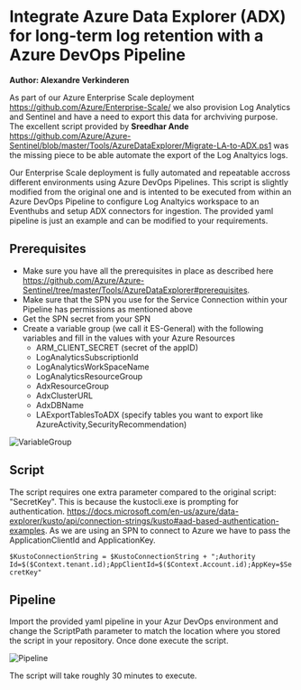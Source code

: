# Integrate Azure Data Explorer (ADX) for long-term log retention with a Azure DevOps Pipeline

**Author: Alexandre Verkinderen**

As part of our Azure Enterprise Scale deployment <https://github.com/Azure/Enterprise-Scale/> we also provision Log Analytics and Sentinel and have a need to export this data for archviving purpose. The excellent script provided by **Sreedhar Ande** <https://github.com/Azure/Azure-Sentinel/blob/master/Tools/AzureDataExplorer/Migrate-LA-to-ADX.ps1> was the missing piece to be able automate the export of the Log Analtyics logs.

Our Enterprise Scale deployment is fully automated and repeatable accross different environments using Azure DevOps Pipelines. This script is slightly modified from the original one and is intented to be executed from within an Azure DevOps Pipeline to configure Log Analtyics workspace to an Eventhubs and setup ADX connectors for ingestion. The provided yaml pipeline is just an example and can be modified to your requirements.

## Prerequisites

- Make sure you have all the prerequisites in place as described here <https://github.com/Azure/Azure-Sentinel/tree/master/Tools/AzureDataExplorer#prerequisites>.
- Make sure that the SPN you use for the Service Connection within your Pipeline has permissions as mentioned above
- Get the SPN secret from your SPN
- Create a variable group (we call it ES-General) with the following variables and fill in the values with your Azure Resources
    - ARM_CLIENT_SECRET (secret of the appID)
    - LogAnalyticsSubscriptionId
    - LogAnalyticsWorkSpaceName
    - LogAnalyticsResourceGroup
    - AdxResourceGroup
    - AdxClusterURL
    - AdxDBName
    - LAExportTablesToADX (specify tables you want to export like AzureActivity,SecurityRecommendation)

![VariableGroup](../images/VariableGroup.PNG)

## Script

The script requires one extra parameter compared to the original script: "SecretKey". This is because the kustocli.exe is prompting for authentication. <https://docs.microsoft.com/en-us/azure/data-explorer/kusto/api/connection-strings/kusto#aad-based-authentication-examples>. As we are using an SPN to connect to Azure we have to pass the ApplicationClientId and ApplicationKey.

`$KustoConnectionString = $KustoConnectionString + ";Authority Id=$($Context.tenant.id);AppClientId=$($Context.Account.id);AppKey=$SecretKey"`

## Pipeline

Import the provided yaml pipeline in your Azur DevOps environment and change the ScriptPath parameter to match the location where you stored the script in your repository. Once done execute the script.

![Pipeline](../images/Pipeline.PNG)

The script will take roughly 30 minutes to execute.
